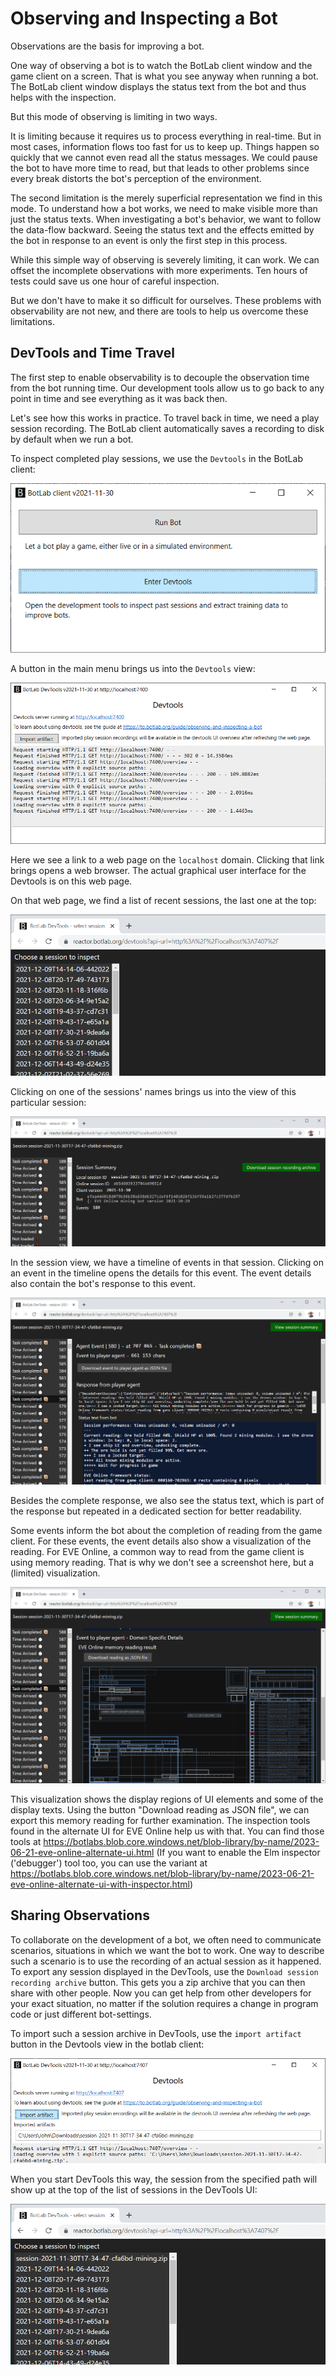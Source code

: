 # Observing and Inspecting a Bot

Observations are the basis for improving a bot.

One way of observing a bot is to watch the BotLab client window and the game client on a screen. That is what you see anyway when running a bot. The BotLab client window displays the status text from the bot and thus helps with the inspection.

But this mode of observing is limiting in two ways.

It is limiting because it requires us to process everything in real-time. But in most cases, information flows too fast for us to keep up. Things happen so quickly that we cannot even read all the status messages. We could pause the bot to have more time to read, but that leads to other problems since every break distorts the bot's perception of the environment.

The second limitation is the merely superficial representation we find in this mode. To understand how a bot works, we need to make visible more than just the status texts. When investigating a bot's behavior, we want to follow the data-flow backward. Seeing the status text and the effects emitted by the bot in response to an event is only the first step in this process.

While this simple way of observing is severely limiting, it can work. We can offset the incomplete observations with more experiments. Ten hours of tests could save us one hour of careful inspection.

But we don't have to make it so difficult for ourselves. These problems with observability are not new, and there are tools to help us overcome these limitations.

## DevTools and Time Travel

The first step to enable observability is to decouple the observation time from the bot running time. Our development tools allow us to go back to any point in time and see everything as it was back then.

Let's see how this works in practice.
To travel back in time, we need a play session recording. The BotLab client automatically saves a recording to disk by default when we run a bot.

To inspect completed play sessions, we use the `Devtools` in the BotLab client:

![Opening DevTools from the main menu](./image/2021-12-09-botlab-client-main-menu-enter-devtools.png)

A button in the main menu brings us into the `Devtools` view:

![DevTools view in the botlab client](./image/2021-12-09-botlab-client-devtools-default.png)

Here we see a link to a web page on the `localhost` domain. Clicking that link brings opens a web browser. The actual graphical user interface for the Devtools is on this web page.

On that web page, we find a list of recent sessions, the last one at the top:

![DevTools - choose a session to inspect](./image/2021-12-09-botlab-devtools-select-session.png)

Clicking on one of the sessions' names brings us into the view of this particular session:

![DevTools - initial view of a session](./image/2021-12-09-botlab-devtools-session-summary.png)

In the session view, we have a timeline of events in that session. Clicking on an event in the timeline opens the details for this event. The event details also contain the bot's response to this event.

![DevTools - view of play session event details](./image/2021-12-09-botlab-devtools-session-event-details.png)

Besides the complete response, we also see the status text, which is part of the response but repeated in a dedicated section for better readability.

Some events inform the bot about the completion of reading from the game client. For these events, the event details also show a visualization of the reading. For EVE Online, a common way to read from the game client is using memory reading. That is why we don't see a screenshot here, but a (limited) visualization.

![DevTools - view of play session event details - EVE Online specific part](./image/2021-12-09-botlab-devtools-session-event-details-eve-online-reading.png)

This visualization shows the display regions of UI elements and some of the display texts. Using the button "Download reading as JSON file", we can export this memory reading for further examination. The inspection tools found in the alternate UI for EVE Online help us with that. You can find those tools at <https://botlabs.blob.core.windows.net/blob-library/by-name/2023-06-21-eve-online-alternate-ui.html>
(If you want to enable the Elm inspector ('debugger') tool too, you can use the variant at <https://botlabs.blob.core.windows.net/blob-library/by-name/2023-06-21-eve-online-alternate-ui-with-inspector.html>)

## Sharing Observations

To collaborate on the development of a bot, we often need to communicate scenarios, situations in which we want the bot to work. One way to describe such a scenario is to use the recording of an actual session as it happened. To export any session displayed in the DevTools, use the `Download session recording archive` button. This gets you a zip archive that you can then share with other people. Now you can get help from other developers for your exact situation, no matter if the solution requires a change in program code or just different bot-settings.

To import such a session archive in DevTools, use the `import artifact` button in the Devtools view in the botlab client:

![Import artifact in DevTools](./image/2021-12-09-botlab-client-devtools-import-artifact.png)

When you start DevTools this way, the session from the specified path will show up at the top of the list of sessions in the DevTools UI:

![DevTools - choose a session to inspect](./image/2021-12-09-botlab-devtools-select-session-with-imported.png)

